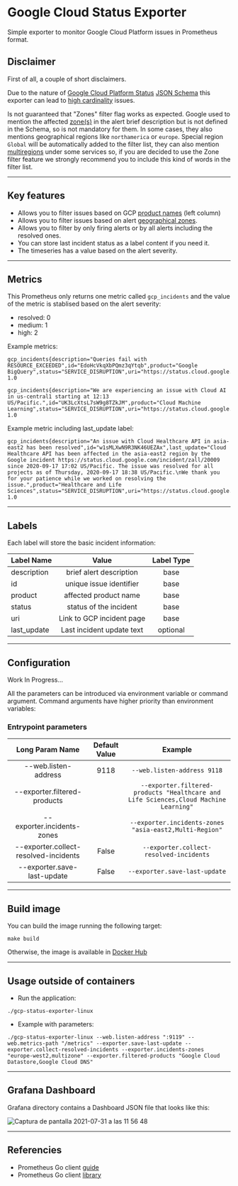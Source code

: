 # Google Cloud Status Exporter
Simple exporter to monitor Google Cloud Platform issues in Prometheus format.

## Disclaimer
First of all, a couple of short disclaimers.

Due to the nature of [Google Cloud Platform Status](https://status.cloud.google.com) [JSON Schema](https://status.cloud.google.com/incidents.schema.json) this exporter can lead to [high cardinality](https://www.robustperception.io/cardinality-is-key) issues.

Is not guaranteed that "Zones" filter flag works as expected. Google used to mention the affected [zone(s)](https://cloud.google.com/docs/geography-and-regions#internal_services) in the alert brief description but is not defined in the Schema, so is not mandatory for them. In some cases, they also mentions geographical regions like ```northamerica``` or ```europe```. Special region ```Global``` will be automatically added to the filter list, they can also mention [multiregions](https://cloud.google.com/firestore/docs/locations#location-mr) under some services so, if you are decided to use the Zone filter feature we strongly recommend you to include this kind of words in the filter list.

---------------------------------

## Key features
- Allows you to filter issues based on GCP [product names](https://status.cloud.google.com) (left column)
- Allows you to filter issues based on alert [geographical zones](https://cloud.google.com/docs/geography-and-regions#internal_services).
- Allows you to filter by only firing alerts or by all alerts including the resolved ones.
- You can store last incident status as a label content if you need it.
- The timeseries has a value based on the alert severity.

---------------------------------
 
## Metrics
This Prometheus only returns one metric called ```gcp_incidents``` and the value of the metric is stablised based on the  alert severity:
  * resolved: 0
  * medium: 1
  * high: 2

Example metrics:

```
gcp_incidents{description="Queries fail with RESOURCE_EXCEEDED",id="EdoHcVkqXbPQmz3qYtqb",product="Google BigQuery",status="SERVICE_DISRUPTION",uri="https://status.cloud.google.com/incidents/EdoHcVkqXbPQmz3qYtqb"} 1.0

gcp_incidents{description="We are experiencing an issue with Cloud AI in us-central1 starting at 12:13 US/Pacific.",id="UK3LcXtsL7sW9g8TZkJM",product="Cloud Machine Learning",status="SERVICE_DISRUPTION",uri="https://status.cloud.google.com/incidents/UK3LcXtsL7sW9g8TZkJM"} 1.0
```

Example metric including last_update label:

```
gcp_incidents{description="An issue with Cloud Healthcare API in asia-east2 has been resolved",id="w1sMLXwN9R3NK46UEZAx",last_update="Cloud Healthcare API has been affected in the asia-east2 region by the Google incident https://status.cloud.google.com/incident/zall/20009 since 2020-09-17 17:02 US/Pacific. The issue was resolved for all projects as of Thursday, 2020-09-17 18:38 US/Pacific.\nWe thank you for your patience while we worked on resolving the issue.",product="Healthcare and Life Sciences",status="SERVICE_DISRUPTION",uri="https://status.cloud.google.com/incidents/w1sMLXwN9R3NK46UEZAx"} 1.0
```

---------------------------------

## Labels
Each label will store the basic incident information:

| Label Name    | Value                       | Label Type |
| ------------- |:---------------------------:|:----------:|
| description   | brief alert description     | base       |
| id            | unique issue identifier     | base       |
| product       | affected product name       | base       |
| status        | status of the incident      | base       |
| uri           | Link to GCP incident page   | base       |
| last_update   | Last incident update text   | optional   |


---------------------------------

## Configuration

Work In Progress...

All the parameters can be introduced via environment variable or command argument. Command arguments have higher priority than environment variables:

### Entrypoint parameters
| Long Param Name        |  Default Value                 | Example                                                              |
|:----------------------:|:------------------------------:|:--------------------------------------------------------------------:|
| --web.listen-address   | 9118                           | ```--web.listen-address 9118```                                                   |
| --exporter.filtered-products             |      | ```--exporter.filtered-products "Healthcare and Life Sciences,Cloud Machine Learning"```                             |
| --exporter.incidents-zones                |      | ```--exporter.incidents-zones "asia-east2,Multi-Region"```                                                            |
| --exporter.collect-resolved-incidents    | False | ```--exporter.collect-resolved-incidents```
| --exporter.save-last-update          | False | ```--exporter.save-last-update``` |
---------------------------------

## Build image
You can build the image running the following target:

```
make build
```

Otherwise, the image is available in [Docker Hub](https://hub.docker.com/layers/norbega/gcp-status-exporter/v2.0.0-rc1/images/sha256-cb410b57474cbfc424a2cf6fa138666b41b76556a2ac5e9484acf0d8adfcf07c?context=repo)

---------------------------------

## Usage outside of containers

- Run the application:

```
./gcp-status-exporter-linux
```

- Example with parameters:

```
./gcp-status-exporter-linux --web.listen-address ":9119" --web.metrics-path "/metrics" --exporter.save-last-update --exporter.collect-resolved-incidents --exporter.incidents-zones "europe-west2,multizone" --exporter.filtered-products "Google Cloud Datastore,Google Cloud DNS"
```

---------------------------------

## Grafana Dashboard

Grafana directory contains a Dashboard JSON file that looks like this:

![Captura de pantalla 2021-07-31 a las 11 56 48](https://user-images.githubusercontent.com/33375539/127736641-3196be0e-87b5-40fa-92dd-11d9b569e894.png)


---------------------------------

## Referencies
- Prometheus Go client [guide](https://prometheus.io/docs/guides/go-application/)
- Prometheus Go client [library](https://pkg.go.dev/github.com/prometheus/client_golang/prometheus)

